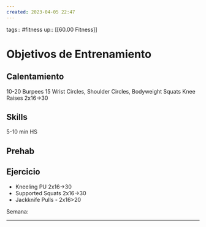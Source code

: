 ```yaml
---
created: 2023-04-05 22:47
---
```

tags:: #fitness
up:: [[60.00 Fitness]]
# Objetivos de Entrenamiento

## Calentamiento
10-20 Burpees
15 Wrist Circles, Shoulder Circles, Bodyweight Squats
Knee Raises 2x16->30

## Skills
5-10 min HS

## Prehab

## Ejercicio
- Kneeling PU 2x16->30
- Supported Squats 2x16->30
- Jackknife Pulls - 2x16>20

Semana: 
___
